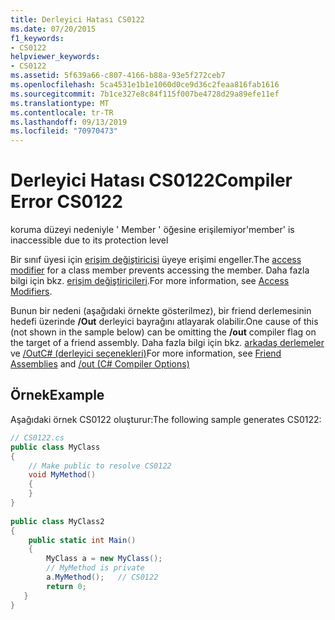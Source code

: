 ```yaml
---
title: Derleyici Hatası CS0122
ms.date: 07/20/2015
f1_keywords:
- CS0122
helpviewer_keywords:
- CS0122
ms.assetid: 5f639a66-c807-4166-b88a-93e5f272ceb7
ms.openlocfilehash: 5ca4531e1b1e1060d0ce9d36c2feaa816fab1616
ms.sourcegitcommit: 7b1ce327e8c84f115f007be4728d29a89efe11ef
ms.translationtype: MT
ms.contentlocale: tr-TR
ms.lasthandoff: 09/13/2019
ms.locfileid: "70970473"
---
```

# <a name="compiler-error-cs0122"></a><span data-ttu-id="a11b6-102">Derleyici Hatası CS0122</span><span class="sxs-lookup"><span data-stu-id="a11b6-102">Compiler Error CS0122</span></span>
<span data-ttu-id="a11b6-103">koruma düzeyi nedeniyle ' Member ' öğesine erişilemiyor</span><span class="sxs-lookup"><span data-stu-id="a11b6-103">'member' is inaccessible due to its protection level</span></span>  
  
 <span data-ttu-id="a11b6-104">Bir sınıf üyesi için [erişim değiştiricisi](../keywords/modifiers.md) üyeye erişimi engeller.</span><span class="sxs-lookup"><span data-stu-id="a11b6-104">The [access modifier](../keywords/modifiers.md) for a class member prevents accessing the member.</span></span> <span data-ttu-id="a11b6-105">Daha fazla bilgi için bkz. [erişim değiştiricileri](../../programming-guide/classes-and-structs/access-modifiers.md).</span><span class="sxs-lookup"><span data-stu-id="a11b6-105">For more information, see [Access Modifiers](../../programming-guide/classes-and-structs/access-modifiers.md).</span></span>  
  
 <span data-ttu-id="a11b6-106">Bunun bir nedeni (aşağıdaki örnekte gösterilmez), bir friend derlemesinin hedefi üzerinde **/Out** derleyici bayrağını atlayarak olabilir.</span><span class="sxs-lookup"><span data-stu-id="a11b6-106">One cause of this (not shown in the sample below) can be omitting the **/out** compiler flag on the target of a friend assembly.</span></span> <span data-ttu-id="a11b6-107">Daha fazla bilgi için bkz. [arkadaş derlemeler](../../../standard/assembly/friend.md) ve [/OutC# (derleyici seçenekleri)](../compiler-options/out-compiler-option.md)</span><span class="sxs-lookup"><span data-stu-id="a11b6-107">For more information, see [Friend Assemblies](../../../standard/assembly/friend.md) and [/out (C# Compiler Options)](../compiler-options/out-compiler-option.md)</span></span>  
  
## <a name="example"></a><span data-ttu-id="a11b6-108">Örnek</span><span class="sxs-lookup"><span data-stu-id="a11b6-108">Example</span></span>  
 <span data-ttu-id="a11b6-109">Aşağıdaki örnek CS0122 oluşturur:</span><span class="sxs-lookup"><span data-stu-id="a11b6-109">The following sample generates CS0122:</span></span>  
  
```csharp  
// CS0122.cs  
public class MyClass  
{  
    // Make public to resolve CS0122  
    void MyMethod()  
    {  
    }  
}  
  
public class MyClass2  
{  
    public static int Main()  
    {  
        MyClass a = new MyClass();  
        // MyMethod is private  
        a.MyMethod();   // CS0122  
        return 0;  
   }  
}  
```
